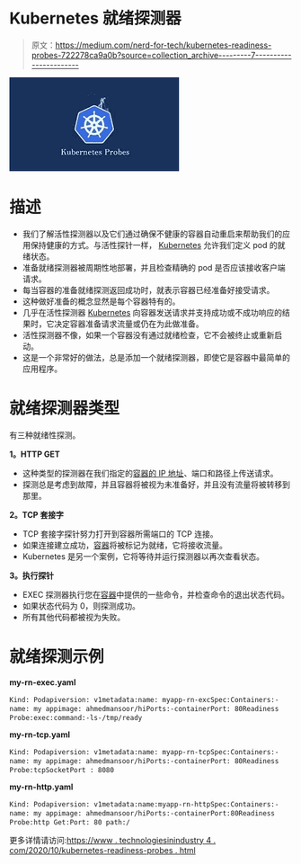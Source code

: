 # Kubernetes 就绪探测器

> 原文：<https://medium.com/nerd-for-tech/kubernetes-readiness-probes-722278ca9a0b?source=collection_archive---------7----------------------->

![](img/72b7b8533cb9629008d2fb372eef8598.png)

# 描述

*   我们了解活性探测器以及它们通过确保不健康的容器自动重启来帮助我们的应用保持健康的方式。与活性探针一样， [Kubernetes](https://www.technologiesinindustry4.com/) 允许我们定义 pod 的就绪状态。
*   准备就绪探测器被周期性地部署，并且检查精确的 pod 是否应该接收客户端请求。
*   每当容器的准备就绪探测返回成功时，就表示容器已经准备好接受请求。
*   这种做好准备的概念显然是每个容器特有的。
*   几乎在活性探测器 [Kubernetes](https://www.technologiesinindustry4.com/) 向容器发送请求并支持成功或不成功响应的结果时，它决定容器准备请求流量或仍在为此做准备。
*   活性探测器不像，如果一个容器没有通过就绪检查，它不会被终止或重新启动。
*   这是一个非常好的做法，总是添加一个就绪探测器，即使它是容器中最简单的应用程序。

# 就绪探测器类型

有三种就绪性探测。

**1。HTTP GET**

*   这种类型的探测器在我们指定的[容器的 IP 地址](https://www.technologiesinindustry4.com/)、端口和路径上传送请求。
*   探测总是考虑到故障，并且容器将被视为未准备好，并且没有流量将被转移到那里。

**2。TCP 套接字**

*   TCP 套接字探针努力打开到容器所需端口的 TCP 连接。
*   如果连接建立成功，[容器](https://www.technologiesinindustry4.com/)将被标记为就绪，它将接收流量。
*   Kubernetes 是另一个案例，它将等待并运行探测器以再次查看状态。

**3。执行探针**

*   EXEC 探测器执行您在[容器](https://www.technologiesinindustry4.com/)中提供的一些命令，并检查命令的退出状态代码。
*   如果状态代码为 0，则探测成功。
*   所有其他代码都被视为失败。

# 就绪探测示例

**my-rn-exec.yaml**

```
Kind: Podapiversion: v1metadata:name: myapp-rn-excSpec:Containers:-name: my appimage: ahmedmansoor/hiPorts:-containerPort: 80Readiness Probe:exec:command:-ls-/tmp/ready
```

**my-rn-tcp.yaml**

```
Kind: Podapiversion: v1metadata:name: myapp-rn-tcpSpec:Containers:-name: my appimage: ahmedmansoor/hiPorts:-containerPort: 80Readiness Probe:tcpSocketPort : 8080
```

**my-rn-http.yaml**

```
Kind: Podapiversion: v1metadata:name:myapp-rn-httpSpec:Containers:-name: my appimage: ahmedmansoor/hiPorts:-containerPort:80Readiness Probe:http Get:Port: 80 path:/
```

更多详情请访问:[https://www . technologiesinindustry 4 . com/2020/10/kubernetes-readiness-probes . html](https://www.technologiesinindustry4.com/2020/10/kubernetes-readiness-probes.html)